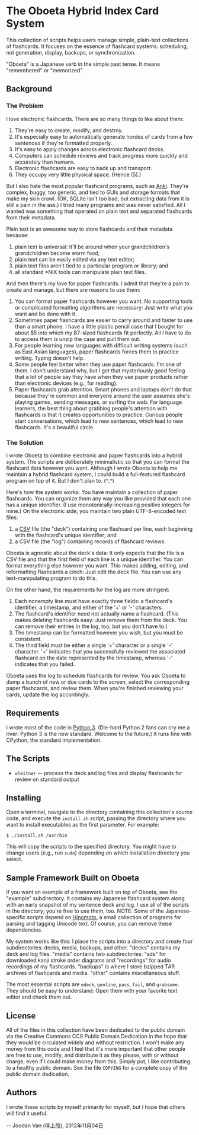 
# The Oboeta Hybrid Index Card System

This collection of scripts helps users manage simple, plain-text collections of flashcards.  It focuses on the essence of flashcard systems: scheduling, not generation, display, backups, or synchronization.

"Oboeta" is a Japanese verb in the simple past tense.  It means "remembered" or "memorized".

## Background

### The Problem

I love electronic flashcards.  There are so many things to like about them:

1. They're easy to create, modify, and destroy.
2. It's especially easy to automatically generate hordes of cards from a few sentences if they're formatted properly.
3. It's easy to apply changes across electronic flashcard decks.
4. Computers can schedule reviews and track progress more quickly and accurately than humans.
5. Electronic flashcards are easy to back up and transport.
6. They occupy very little physical space.  (Hence (5).)

But I also hate the most popular flashcard programs, such as [Anki][Anki].  They're complex, buggy, too generic, and tied to GUIs and storage formats that make my skin crawl.  (OK, SQLite isn't too bad, but extracting data from it is still a pain in the ass.)  I tried many programs and was never satisfied.  All I wanted was something that operated on plain text and separated flashcards from their metadata.

Plain text is an awesome way to store flashcards and their metadata because:

1. plain text is universal: it'll be around when your grandchildren's grandchildren become worm food;
2. plain text can be easily edited via any text editor;
3. plain text files aren't tied to a particular program or library; and
4. all standard *NIX tools can manipulate plain text files.

And then there's my love for paper flashcards.  I admit that they're a pain to create and manage, but there are reasons to use them:

1. You can format paper flashcards however you want.  No supporting tools or complicated formatting algorithms are necessary: Just write what you want and be done with it.
2. Sometimes paper flashcards are easier to carry around and faster to use than a smart phone.  I have a little plastic pencil case that I bought for about $5 into which my B7-sized flashcards fit perfectly.  All I have to do to access them is unzip the case and pull them out.
3. For people learning new languages with difficult writing systems (such as East Asian languages), paper flashcards forces them to practice writing.  Typing doesn't help.
4. Some people feel better when they use paper flashcards.  I'm one of them.  I don't understand why, but I get that mysteriously good feeling that a lot of people say they have when they use paper products rather than electronic devices (e.g., for reading).
5. Paper flashcards grab attention.  Smart phones and laptops don't do that because they're common and everyone around the user assumes she's playing games, sending messages, or surfing the web.  For language learners, the best thing about grabbing people's attention with flashcards is that it creates opportunities to practice.  Curious people start conversations, which lead to new sentences, which lead to new flashcards.  It's a beautiful circle.

### The Solution

I wrote Oboeta to combine electronic and paper flashcards into a hybrid system.  The scripts are deliberately minimalistic so that you can format the flashcard data however you want.  Although I wrote Oboeta to help me maintain a hybrid flashcard system, I could build a full-featured flashcard program on top of it.  But I don't plan to.  (^_^)

Here's how the system works: You have maintain a collection of paper flashcards.  You can organize them any way you like provided that each one has a unique identifier.  (I use monotonically-increasing positive integers for mine.)  On the electronic side, you maintain two plain UTF-8-encoded text files:

1. a [CSV][CSV] file (the "deck") containing one flashcard per line, each beginning with the flashcard's unique identifier; and
2. a CSV file (the "log") containing records of flashcard reviews.

Oboeta is agnostic about the deck's data: It only expects that the file is a CSV file and that the first field of each line is a unique identifier.  You can format everything else however you want.  This makes adding, editing, and reformatting flashcards a cinch: Just edit the deck file.  You can use any text-manipulating program to do this.

On the other hand, the requirements for the log are more stringent:

1. Each nonempty line must have exactly three fields: a flashcard's identifier, a timestamp, and either of the '+' or '-' characters.
2. The flashcard's identifier need not actually name a flashcard.  (This makes deleting flashcards easy: Just remove them from the deck.  You can remove their entries in the log, too, but you don't have to.)
3. The timestamp can be formatted however you wish, but you must be consistent.
4. The third field must be either a single '+' character or a single '-' character.  '+' indicates that you successfully reviewed the associated flashcard on the date represented by the timestamp, whereas '-' indicates that you failed.

Oboeta uses the log to schedule flashcards for review.  You ask Oboeta to dump a bunch of new or due cards to the screen, select the corresponding paper flashcards, and review them.  When you're finished reviewing your cards, update the log accordingly.

## Requirements

I wrote most of the code in [Python 3][Python].  (Die-hard Python 2 fans can cry me a river: Python 3 is the new standard.  Welcome to the future.)  It runs fine with CPython, the standard implementation.

## The Scripts

* `oleitner` -- process the deck and log files and display flashcards for review on standard output

## Installing

Open a terminal, navigate to the directory containing this collection's source code, and execute the `install.sh` script, passing the directory where you want to install executables as the first parameter.  For example:

    $ ./install.sh /usr/bin

This will copy the scripts to the specified directory.  You might have to change users (e.g., run `sudo`) depending on which installation directory you select.

## Sample Framework Built on Oboeta

If you want an example of a framework built on top of Oboeta, see the "example" subdirectory.  It contains my Japanese flashcard system along with an early snapshot of my sentence deck and log.  I use all of the scripts in the directory; you're free to use them, too.  NOTE: Some of the Japanese-specific scripts depend on [Hinomoto][Hinomoto], a small collection of programs for parsing and tagging Unicode text.  Of course, you can remove these dependencies.

My system works like this: I place the scripts into a directory and create four subdirectories: decks, media, backups, and other.  "decks" contains my deck and log files.  "media" contains two subdirectories: "sds" for downloaded kanji stroke order diagrams and "recordings" for audio recordings of my flashcards.  "backups" is where I store bzipped TAR archives of flashcards and media.  "other" contains miscellaneous stuff.

The most essential scripts are `edeck`, `genline`, `pass`, `fail`, and `grabsome`.  They should be easy to understand: Open them with your favorite text editor and check them out.

## License

All of the files in this collection have been dedicated to the public domain via the Creative Commons CC0 Public Domain Dedication in the hope that they would be circulated widely and without restriction.  I won't make any money from this code and I feel that it's more important that other people are free to use, modify, and distribute it as they please, with or without charge, even if I could make money from this.  Simply put, I like contributing to a healthy public domain.  See the file `COPYING` for a complete copy of the public domain dedication.

## Authors

I wrote these scripts by myself primarily for myself, but I hope that others will find it useful.

-- Joodan Van (伴上段), 2012年11月04日

[Flashcards]: http://en.wikipedia.org/wiki/Flashcards#Systems "Flashcards on Wikipedia"
[Anki]: http://ankisrs.net/ "The Anki SRS Program"
[CSV]: http://en.wikipedia.org/wiki/Comma-separated_values "Comma-Separated Values on Wikipedia"
[Python]: http://www.python.org/download/releases/ "Python Releases"
[Hinomoto]: https://github.com/joodan-van-github/hinomoto "The Hinomoto Script Collection"

